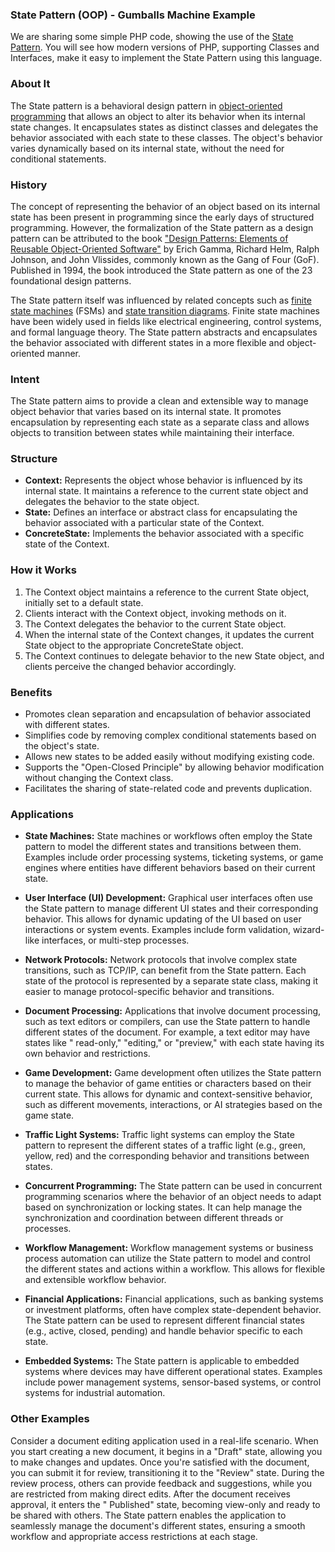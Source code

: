 ### State Pattern (OOP) - Gumballs Machine Example

We are sharing some simple PHP code, showing the use of
the [State Pattern](https://en.wikipedia.org/wiki/State_pattern). You will see how modern versions
of PHP, supporting Classes and Interfaces, make it easy to implement the State Pattern using this language.

### About It

The State pattern is a behavioral design pattern
in [object-oriented programming](https://en.wikipedia.org/wiki/Object-oriented_programming) that allows an object to
alter its behavior when its internal state changes. It encapsulates states as distinct classes and delegates the
behavior associated with each state to these classes. The object's behavior varies dynamically based on its internal
state, without the need for conditional statements.

### History

The concept of representing the behavior of an object based on its internal state has been present in programming since
the early days of structured programming. However, the formalization of the State pattern as a design pattern can be
attributed to the
book ["Design Patterns: Elements of Reusable Object-Oriented Software"](https://en.wikipedia.org/wiki/Design_Patterns)
by Erich Gamma, Richard Helm, Ralph Johnson, and John Vlissides, commonly known as the Gang of Four (GoF). Published in
1994, the book introduced the State pattern as one of the 23 foundational design patterns.

The State pattern itself was influenced by related concepts such
as [finite state machines](https://en.wikipedia.org/wiki/Finite-state_machine) (FSMs) and [state transition
diagrams](https://en.wikipedia.org/wiki/State_diagram). Finite state machines have been widely used in fields like
electrical engineering, control systems, and formal language theory. The State pattern abstracts and encapsulates the
behavior associated with different states in a more flexible and object-oriented manner.

### Intent

The State pattern aims to provide a clean and extensible way to manage object behavior that varies based on its internal
state. It promotes encapsulation by representing each state as a separate class and allows objects to transition between
states while maintaining their interface.

### Structure

- **Context:** Represents the object whose behavior is influenced by its internal state. It maintains a reference to the
  current state object and delegates the behavior to the state object.
- **State:** Defines an interface or abstract class for encapsulating the behavior associated with a particular state of
  the Context.
- **ConcreteState:** Implements the behavior associated with a specific state of the Context.

### How it Works

1. The Context object maintains a reference to the current State object, initially set to a default state.
2. Clients interact with the Context object, invoking methods on it.
3. The Context delegates the behavior to the current State object.
4. When the internal state of the Context changes, it updates the current State object to the appropriate ConcreteState
   object.
5. The Context continues to delegate behavior to the new State object, and clients perceive the changed behavior
   accordingly.

### Benefits

- Promotes clean separation and encapsulation of behavior associated with different states.
- Simplifies code by removing complex conditional statements based on the object's state.
- Allows new states to be added easily without modifying existing code.
- Supports the "Open-Closed Principle" by allowing behavior modification without changing the Context class.
- Facilitates the sharing of state-related code and prevents duplication.

### Applications

- **State Machines:** State machines or workflows often employ the State pattern to model the different states and
  transitions between them. Examples include order processing systems, ticketing systems, or game engines where entities
  have different behaviors based on their current state.

- **User Interface (UI) Development:** Graphical user interfaces often use the State pattern to manage different UI
  states and their corresponding behavior. This allows for dynamic updating of the UI based on user interactions or
  system events. Examples include form validation, wizard-like interfaces, or multi-step processes.

- **Network Protocols:** Network protocols that involve complex state transitions, such as TCP/IP, can benefit from the
  State pattern. Each state of the protocol is represented by a separate state class, making it easier to manage
  protocol-specific behavior and transitions.

- **Document Processing:** Applications that involve document processing, such as text editors or compilers, can use the
  State pattern to handle different states of the document. For example, a text editor may have states like "
  read-only," "editing," or "preview," with each state having its own behavior and restrictions.

- **Game Development:** Game development often utilizes the State pattern to manage the behavior of game entities or
  characters based on their current state. This allows for dynamic and context-sensitive behavior, such as different
  movements, interactions, or AI strategies based on the game state.

- **Traffic Light Systems:** Traffic light systems can employ the State pattern to represent the different states of a
  traffic light (e.g., green, yellow, red) and the corresponding behavior and transitions between states.

- **Concurrent Programming:** The State pattern can be used in concurrent programming scenarios where the behavior of an
  object needs to adapt based on synchronization or locking states. It can help manage the synchronization and
  coordination between different threads or processes.

- **Workflow Management:** Workflow management systems or business process automation can utilize the State pattern to
  model and control the different states and actions within a workflow. This allows for flexible and extensible workflow
  behavior.

- **Financial Applications:** Financial applications, such as banking systems or investment platforms, often have
  complex state-dependent behavior. The State pattern can be used to represent different financial states (e.g., active,
  closed, pending) and handle behavior specific to each state.

- **Embedded Systems:** The State pattern is applicable to embedded systems where devices may have different operational
  states. Examples include power management systems, sensor-based systems, or control systems for industrial automation.

### Other Examples

Consider a document editing application used in a real-life scenario. When you start creating a new document, it begins
in a "Draft" state, allowing you to make changes and updates. Once you're satisfied with the document, you can submit it
for review, transitioning it to the "Review" state. During the review process, others can provide feedback and
suggestions, while you are restricted from making direct edits. After the document receives approval, it enters the "
Published" state, becoming view-only and ready to be shared with others. The State pattern enables the application to
seamlessly manage the document's different states, ensuring a smooth workflow and appropriate access restrictions at
each stage.